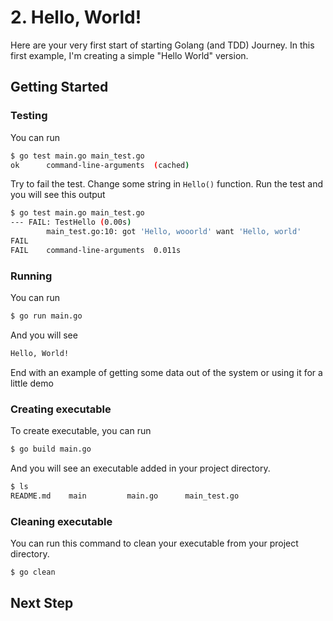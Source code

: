 # 2. Hello, World!

Here are your very first start of starting Golang (and TDD) Journey. In this first example, I'm creating a simple "Hello World" version.

## Getting Started

### Testing

You can run
```sh
$ go test main.go main_test.go
ok      command-line-arguments  (cached)
```

Try to fail the test. Change some string in `Hello()` function. Run the test and you will see this output
```sh
$ go test main.go main_test.go
--- FAIL: TestHello (0.00s)
        main_test.go:10: got 'Hello, wooorld' want 'Hello, world'
FAIL
FAIL    command-line-arguments  0.011s
```


### Running

You can run
```sh
$ go run main.go
```

And you will see
```sh
Hello, World!
```

End with an example of getting some data out of the system or using it for a little demo

### Creating executable

To create executable, you can run
```sh
$ go build main.go
```

And you will see an executable added in your project directory.
```sh
$ ls
README.md    main         main.go      main_test.go
```



### Cleaning executable
You can run this command to clean your executable from your project directory.
```sh
$ go clean
```

## Next Step
